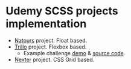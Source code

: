 # Udemy SCSS projects implementation

* [Natours](http://pavlov99.github.io/udemy-advanced-css-and-sass/natours/) project. Float based.
* [Trillo](http://pavlov99.github.io/udemy-advanced-css-and-sass/trillo/) project. Flexbox based.
    * Example challenge [demo](https://trillo-app.netlify.com/) & [source code](https://github.com/damyco/trillo).
* [Nexter](http://pavlov99.github.io/udemy-advanced-css-and-sass/nexter/) project. CSS Grid based.

